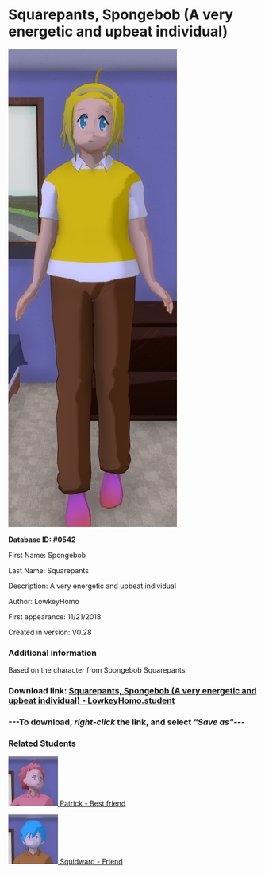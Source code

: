 # Squarepants, Spongebob (A very energetic and upbeat individual)

<img src="../../Files/Images/Squarepants, Spongebob (A very energetic and upbeat individual).png" title="Squarepants, Spongebob (A very energetic and upbeat individual) - LowkeyHomo">

**Database ID: #0542**

First Name: Spongebob

Last Name: Squarepants

Description: A very energetic and upbeat individual

Author: LowkeyHomo

First appearance: 11/21/2018

Created in version: V0.28

### Additional information

Based on the character from Spongebob Squarepants.

### Download link: <a href="https://raw.githubusercontent.com/Arbiter1223/Daigaku-Gurashi-Custom-Students/master/Files/Student%20Files/Squarepants%2C%20Spongebob%20(A%20very%20energetic%20and%20upbeat%20individual)%20-%20LowkeyHomo.student">Squarepants, Spongebob (A very energetic and upbeat individual) - LowkeyHomo.student</a>

### ---**To download, _right-click_ the link, and select _"Save as"_**---

### Related Students

<a href="Star, Patrick (A baka who lives under a rock).md"><img src="../../Files/Thumbs/Star, Patrick (A baka who lives under a rock).png" height="100" width="100" title="Star, Patrick (A baka who lives under a rock) - LowkeyHomo, V1.00"></a><a href="Star, Patrick (A baka who lives under a rock).md"> Patrick - Best friend</a>

<a href="Tentacles, Squidward (A pessimistic clarinet player).md"><img src="../../Files/Thumbs/Tentacles, Squidward (A pessimistic clarinet player).png" height="100" width="100" title="Tentacles, Squidward (A pessimistic clarinet player) - LowkeyHomo, V1.00"></a><a href="Tentacles, Squidward (A pessimistic clarinet player).md"> Squidward - Friend</a>

